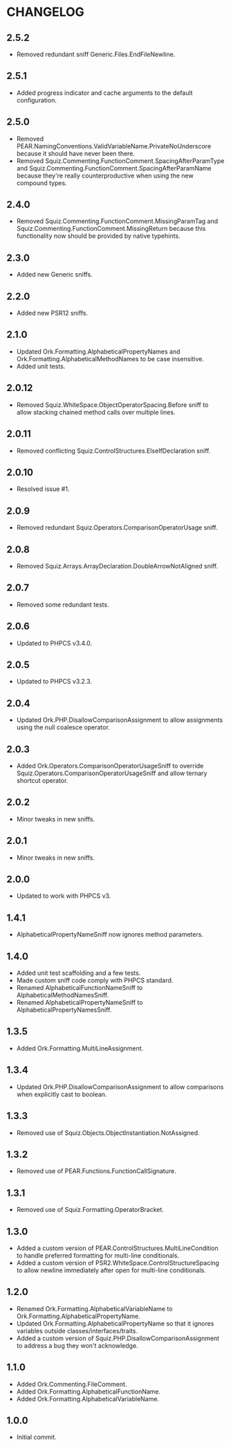 # CHANGELOG

## 2.5.2

* Removed redundant sniff Generic.Files.EndFileNewline.

## 2.5.1

* Added progress indicator and cache arguments to the default configuration.

## 2.5.0

* Removed PEAR.NamingConventions.ValidVariableName.PrivateNoUnderscore because
  it should have never been there.
* Removed Squiz.Commenting.FunctionComment.SpacingAfterParamType and
  Squiz.Commenting.FunctionComment.SpacingAfterParamName because they're really
  counterproductive when using the new compound types.

## 2.4.0

* Removed Squiz.Commenting.FunctionComment.MissingParamTag and
  Squiz.Commenting.FunctionComment.MissingReturn because this
  functionality now should be provided by native typehints.

## 2.3.0

* Added new Generic sniffs.

## 2.2.0

* Added new PSR12 sniffs.

## 2.1.0

* Updated Ork.Formatting.AlphabeticalPropertyNames and
  Ork.Formatting.AlphabeticalMethodNames to be case insensitive.
* Added unit tests.

## 2.0.12

* Removed Squiz.WhiteSpace.ObjectOperatorSpacing.Before sniff to allow
  stacking chained method calls over multiple lines.

## 2.0.11

* Removed conflicting Squiz.ControlStructures.ElseIfDeclaration sniff.

## 2.0.10

* Resolved issue #1.

## 2.0.9

* Removed redundant Squiz.Operators.ComparisonOperatorUsage sniff.

## 2.0.8

* Removed Squiz.Arrays.ArrayDeclaration.DoubleArrowNotAligned sniff.

## 2.0.7

* Removed some redundant tests.

## 2.0.6

* Updated to PHPCS v3.4.0.

## 2.0.5

* Updated to PHPCS v3.2.3.

## 2.0.4

* Updated Ork.PHP.DisallowComparisonAssignment to allow assignments using the
  null coalesce operator.

## 2.0.3

* Added Ork.Operators.ComparisonOperatorUsageSniff to override
  Squiz.Operators.ComparisonOperatorUsageSniff and allow ternary shortcut
  operator.

## 2.0.2

* Minor tweaks in new sniffs.

## 2.0.1

* Minor tweaks in new sniffs.

## 2.0.0

* Updated to work with PHPCS v3.

## 1.4.1

* AlphabeticalPropertyNameSniff now ignores method parameters.

## 1.4.0

* Added unit test scaffolding and a few tests.
* Made custom sniff code comply with PHPCS standard.
* Renamed AlphabeticalFunctionNameSniff to AlphabeticalMethodNamesSniff.
* Renamed AlphabeticalPropertyNameSniff to AlphabeticalPropertyNamesSniff.

## 1.3.5

* Added Ork.Formatting.MultiLineAssignment.

## 1.3.4

* Updated Ork.PHP.DisallowComparisonAssignment to allow comparisons when
  explicitly cast to boolean.

## 1.3.3

* Removed use of Squiz.Objects.ObjectInstantiation.NotAssigned.

## 1.3.2

* Removed use of PEAR.Functions.FunctionCallSignature.

## 1.3.1

* Removed use of Squiz.Formatting.OperatorBracket.

## 1.3.0

* Added a custom version of PEAR.ControlStructures.MultiLineCondition to handle
  preferred formatting for multi-line conditionals.
* Added a custom version of PSR2.WhiteSpace.ControlStructureSpacing to allow
  newline immediately after open for multi-line conditionals.

## 1.2.0

* Renamed Ork.Formatting.AlphabeticalVariableName to
 Ork.Formatting.AlphabeticalPropertyName.
* Updated Ork.Formatting.AlphabeticalPropertyName so that it ignores variables
  outside classes/interfaces/traits.
* Added a custom version of Squiz.PHP.DisallowComparisonAssignment to address a
  bug they won't acknowledge.

## 1.1.0

* Added Ork.Commenting.FileComment.
* Added Ork.Formatting.AlphabeticalFunctionName.
* Added Ork.Formatting.AlphabeticalVariableName.

## 1.0.0

* Initial commit.
